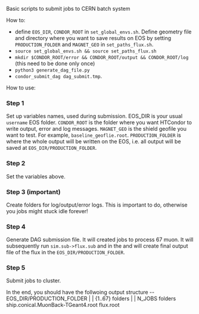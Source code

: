 Basic scripts to submit jobs to CERN batch system

How to: 

- define `EOS_DIR`, `CONDOR_ROOT` in `set_global_envs.sh`. Define geometry file and directory where you want to save results on EOS by setting `PRODUCTION_FOLDER` and `MAGNET_GEO` in `set_paths_flux.sh`.
- `source set_global_envs.sh && source set_paths_flux.sh`
- `mkdir $CONDOR_ROOT/error && CONDOR_ROOT/output && CONDOR_ROOT/log` (this need to be done only once)
- `python3 generate_dag_file.py`
- `condor_submit_dag dag_submit.tmp`.

How to use:
### Step 1
Set up variables names, used during submission. EOS_DIR is your usual `username` EOS folder. `CONDOR_ROOT` is the folder where you want HTCondor to write output, error and log messages. `MAGNET_GEO` is the shield geofile you want to test. For example, `baseline_geoflie.root`. `PRODUCTION_FOLDER` is where the whole output will be written on the EOS, i.e. all output will be saved at `EOS_DIR/PRODUCTION_FOLDER`.
### Step 2
Set the variables above.
### Step 3 (important)
Create folders for log/output/error logs. This is important to do, otherwise you jobs might stuck idle forever!
### Step 4
Generate DAG submission file. It will created jobs to process 67 muon. It will subsequently run `sim.sub->flux.sub` and in the and will create final output file of the flux in the `EOS_DIR/PRODUCTION_FOLDER`.
### Step 5
Submit jobs to cluster.

In the end, you should have the follwoing output structure
--EOS_DIR/PRODUCTION_FOLDER
 |
 |
 {1..67} folders
    |
    | 
    N_JOBS folders
      ship.conical.MuonBack-TGeant4.root
      flux.root 
